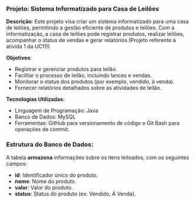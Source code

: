 
### Projeto: Sistema Informatizado para Casa de Leilões

**Descrição**:
Este projeto visa criar um sistema informatizado para uma casa de leilões, permitindo a gestão eficiente de produtos e leilões. Com a informatização, a casa de leilões pode registrar produtos, realizar leilões, acompanhar o status de vendas e gerar relatórios.(Projeto referente à ativida 1 da UC11!)

**Objetivos**:
- Registrar e gerenciar produtos para leilão.
- Facilitar o processo de leilão, incluindo lances e vendas.
- Monitorar o status dos produtos (por exemplo, vendido, à venda).
- Fornecer relatórios detalhados sobre as atividades de leilão.

**Tecnologias Utilizadas**:
- Linguagem de Programação: Java
- Banco de Dados: MySQL
- Ferramentas: GitHub para versionamento de código e Git Bash para operações de commit.

### Estrutura do Banco de Dados:
A tabela **armazena** informações sobre os itens leiloados, com os seguintes campos:
- **id**: Identificador único do produto.
- **nome**: Nome do produto.
- **valor**: Valor do produto.
- **status**: Status do produto (ex: Vendido, À Venda).


